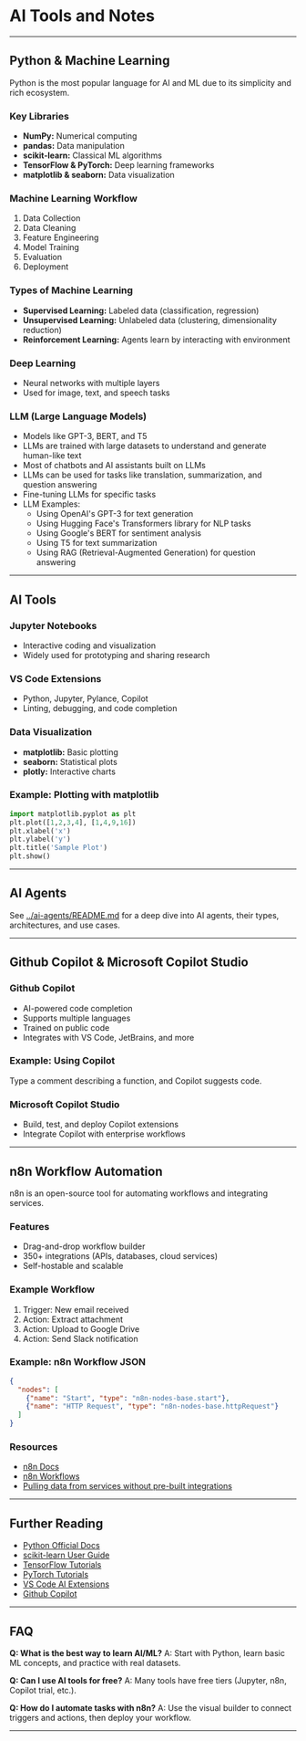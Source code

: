 # AI Tools and Notes

---


## Python & Machine Learning
Python is the most popular language for AI and ML due to its simplicity and rich ecosystem.

### Key Libraries
- **NumPy:** Numerical computing
- **pandas:** Data manipulation
- **scikit-learn:** Classical ML algorithms
- **TensorFlow & PyTorch:** Deep learning frameworks
- **matplotlib & seaborn:** Data visualization


### Machine Learning Workflow
1. Data Collection
2. Data Cleaning
3. Feature Engineering
4. Model Training
5. Evaluation
6. Deployment

### Types of Machine Learning
- **Supervised Learning:** Labeled data (classification, regression)
- **Unsupervised Learning:** Unlabeled data (clustering, dimensionality reduction)
- **Reinforcement Learning:** Agents learn by interacting with environment

### Deep Learning
- Neural networks with multiple layers
- Used for image, text, and speech tasks


### LLM (Large Language Models)
- Models like GPT-3, BERT, and T5
- LLMs are trained with large datasets to understand and generate human-like text
- Most of chatbots and AI assistants built on LLMs
- LLMs can be used for tasks like translation, summarization, and question answering
- Fine-tuning LLMs for specific tasks
- LLM Examples: 
   - Using OpenAI's GPT-3 for text generation
   - Using Hugging Face's Transformers library for NLP tasks
   - Using Google's BERT for sentiment analysis
   - Using T5 for text summarization
   - Using RAG (Retrieval-Augmented Generation) for question answering



---

## AI Tools

### Jupyter Notebooks
- Interactive coding and visualization
- Widely used for prototyping and sharing research

### VS Code Extensions
- Python, Jupyter, Pylance, Copilot
- Linting, debugging, and code completion

### Data Visualization
- **matplotlib:** Basic plotting
- **seaborn:** Statistical plots
- **plotly:** Interactive charts

### Example: Plotting with matplotlib
```python
import matplotlib.pyplot as plt
plt.plot([1,2,3,4], [1,4,9,16])
plt.xlabel('x')
plt.ylabel('y')
plt.title('Sample Plot')
plt.show()
```

---

## AI Agents
See [../ai-agents/README.md](../ai-agents/README.md) for a deep dive into AI agents, their types, architectures, and use cases.

---

## Github Copilot & Microsoft Copilot Studio

### Github Copilot
- AI-powered code completion
- Supports multiple languages
- Trained on public code
- Integrates with VS Code, JetBrains, and more

### Example: Using Copilot
Type a comment describing a function, and Copilot suggests code.

### Microsoft Copilot Studio
- Build, test, and deploy Copilot extensions
- Integrate Copilot with enterprise workflows

---

## n8n Workflow Automation
n8n is an open-source tool for automating workflows and integrating services.

### Features
- Drag-and-drop workflow builder
- 350+ integrations (APIs, databases, cloud services)
- Self-hostable and scalable

### Example Workflow
1. Trigger: New email received
2. Action: Extract attachment
3. Action: Upload to Google Drive
4. Action: Send Slack notification

### Example: n8n Workflow JSON
```json
{
  "nodes": [
    {"name": "Start", "type": "n8n-nodes-base.start"},
    {"name": "HTTP Request", "type": "n8n-nodes-base.httpRequest"}
  ]
}
```

### Resources
- [n8n Docs](https://docs.n8n.io/)
- [n8n Workflows](https://n8n.io/workflows/)
- [Pulling data from services without pre-built integrations](https://n8n.io/workflows/1748-pulling-data-from-services-that-n8n-doesnt-have-a-pre-built-integration-for/)

---

## Further Reading
- [Python Official Docs](https://docs.python.org/3/)
- [scikit-learn User Guide](https://scikit-learn.org/stable/user_guide.html)
- [TensorFlow Tutorials](https://www.tensorflow.org/tutorials)
- [PyTorch Tutorials](https://pytorch.org/tutorials/)
- [VS Code AI Extensions](https://marketplace.visualstudio.com/)
- [Github Copilot](https://github.com/features/copilot)

---

## FAQ
**Q: What is the best way to learn AI/ML?**
A: Start with Python, learn basic ML concepts, and practice with real datasets.

**Q: Can I use AI tools for free?**
A: Many tools have free tiers (Jupyter, n8n, Copilot trial, etc.).

**Q: How do I automate tasks with n8n?**
A: Use the visual builder to connect triggers and actions, then deploy your workflow.

---
